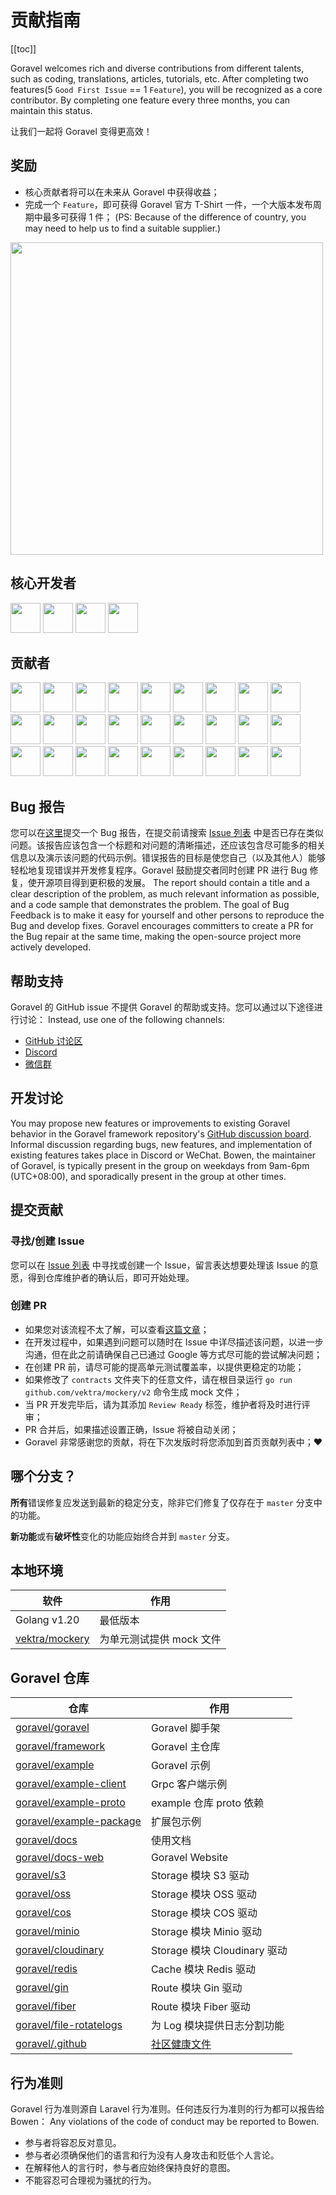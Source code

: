 # 贡献指南

[[toc]]

Goravel welcomes rich and diverse contributions from different talents, such as coding, translations, articles, tutorials, etc. After completing two features(5 `Good First Issue` == 1 `Feature`), you will be recognized as a core contributor. By completing one feature every three months, you can maintain this status.

让我们一起将 Goravel 变得更高效！

## 奖励

- 核心贡献者将可以在未来从 Goravel 中获得收益；
- 完成一个 `Feature`，即可获得 Goravel 官方 T-Shirt 一件，一个大版本发布周期中最多可获得 1 件； (PS: Because of the difference of country, you may need to help us to find a suitable supplier.)

<p align="left"><img src="/t-shirt.jpg" width="500"></p>

## 核心开发者

<div class="flex flex-wrap gap-2 mt-5" :class="$style.contributors"><a href="https://github.com/hwbrzzl" target="_blank"><img src="https://avatars.githubusercontent.com/u/24771476?v=4" width="48" height="48"></a>
<a href="https://github.com/DevHaoZi" target="_blank"><img src="https://avatars.githubusercontent.com/u/115467771?v=4" width="48" height="48"></a>
<a href="https://github.com/kkumar-gcc" target="_blank"><img src="https://avatars.githubusercontent.com/u/84431594?v=4" width="48" height="48"></a>
<a href="https://github.com/almas-x" target="_blank"><img src="https://avatars.githubusercontent.com/u/9382335?v=4" width="48" height="48"></a>
</div>

## 贡献者

<div class="flex flex-wrap gap-2 mt-5" :class="$style.contributors"><a href="https://github.com/merouanekhalili" target="_blank"><img src="https://avatars.githubusercontent.com/u/1122628?v=4" width="48" height="48"></a>
<a href="https://github.com/hongyukeji" target="_blank"><img src="https://avatars.githubusercontent.com/u/23145983?v=4" width="48" height="48"></a>
<a href="https://github.com/sidshrivastav" target="_blank"><img src="https://avatars.githubusercontent.com/u/28773690?v=4" width="48" height="48"></a>
<a href="https://github.com/Juneezee" target="_blank"><img src="https://avatars.githubusercontent.com/u/20135478?v=4" width="48" height="48"></a>
<a href="https://github.com/dragoonchang" target="_blank"><img src="https://avatars.githubusercontent.com/u/1432336?v=4" width="48" height="48"></a>
<a href="https://github.com/dhanusaputra" target="_blank"><img src="https://avatars.githubusercontent.com/u/35093673?v=4" width="48" height="48"></a>
<a href="https://github.com/mauri870" target="_blank"><img src="https://avatars.githubusercontent.com/u/10168637?v=4" width="48" height="48"></a>
<a href="https://github.com/Marian0" target="_blank"><img src="https://avatars.githubusercontent.com/u/624592?v=4" width="48" height="48"></a>
<a href="https://github.com/ahmed3mar" target="_blank"><img src="https://avatars.githubusercontent.com/u/12982325?v=4" width="48" height="48"></a>
<a href="https://github.com/flc1125" target="_blank"><img src="https://avatars.githubusercontent.com/u/14297703?v=4" width="48" height="48"></a>
<a href="https://github.com/zzpwestlife" target="_blank"><img src="https://avatars.githubusercontent.com/u/12382180?v=4" width="48" height="48"></a>
<a href="https://github.com/juantarrel" target="_blank"><img src="https://avatars.githubusercontent.com/u/7213379?v=4" width="48" height="48"></a>
<a href="https://github.com/Kamandlou" target="_blank"><img src="https://avatars.githubusercontent.com/u/77993374?v=4" width="48" height="48"></a>
<a href="https://github.com/livghit" target="_blank"><img src="https://avatars.githubusercontent.com/u/108449432?v=4" width="48" height="48"></a>
<a href="https://github.com/jeff87218" target="_blank"><img src="https://avatars.githubusercontent.com/u/29706585?v=4" width="48" height="48"></a>
<a href="https://github.com/shayan-yousefi" target="_blank"><img src="https://avatars.githubusercontent.com/u/19957980?v=4" width="48" height="48"></a>
<a href="https://github.com/zxdstyle" target="_blank"><img src="https://avatars.githubusercontent.com/u/38398954?v=4" width="48" height="48"></a>
<a href="https://github.com/milwad-dev" target="_blank"><img src="https://avatars.githubusercontent.com/u/98118400?v=4" width="48" height="48"></a>
<a href="https://github.com/mdanialr" target="_blank"><img src="https://avatars.githubusercontent.com/u/48054961?v=4" width="48" height="48"></a>
<a href="https://github.com/KlassnayaAfrodita" target="_blank"><img src="https://avatars.githubusercontent.com/u/113383200?v=4" width="48" height="48"></a>
<a href="https://github.com/YlanzinhoY" target="_blank"><img src="https://avatars.githubusercontent.com/u/102574758?v=4" width="48" height="48"></a>
<a href="https://github.com/gouguoyin" target="_blank"><img src="https://avatars.githubusercontent.com/u/13517412?v=4" width="48" height="48"></a>
<a href="https://github.com/dzham" target="_blank"><img src="https://avatars.githubusercontent.com/u/10853451?v=4" width="48" height="48"></a>
<a href="https://github.com/praem90" target="_blank"><img src="https://avatars.githubusercontent.com/u/6235720?v=4" width="48" height="48"></a>
<a href="https://github.com/vendion" target="_blank"><img src="https://avatars.githubusercontent.com/u/145018?v=4" width="48" height="48"></a>
<a href="https://github.com/tzsk" target="_blank"><img src="https://avatars.githubusercontent.com/u/13273787?v=4" width="48" height="48"></a>
<a href="https://github.com/ycb1986" target="_blank"><img src="https://avatars.githubusercontent.com/u/12908032?v=4" width="48" height="48"></a>
</div>

## Bug 报告

您可以在[这里](https://github.com/goravel/goravel/issues/new?assignees=&labels=%E2%98%A2%EF%B8%8F+Bug%2Cbug&projects=&template=bug_report.yml&title=%F0%9F%90%9B+%5BBug%5D+)提交一个 Bug 报告，在提交前请搜索 [Issue 列表](https://github.com/goravel/goravel/issues?q=is%3Aissue) 中是否已存在类似问题。该报告应该包含一个标题和对问题的清晰描述，还应该包含尽可能多的相关信息以及演示该问题的代码示例。错误报告的目标是使您自己（以及其他人）能够轻松地复现错误并开发修复程序。Goravel 鼓励提交者同时创建 PR 进行 Bug 修复，使开源项目得到更积极的发展。 The report should contain a title and a clear description of the problem, as much relevant information as possible, and a code sample that demonstrates the problem. The goal of Bug Feedback is to make it easy for yourself and other persons to reproduce the Bug and develop fixes. Goravel encourages committers to create a PR for the Bug repair at the same time, making the open-source project more actively developed.

## 帮助支持

Goravel 的 GitHub issue 不提供 Goravel 的帮助或支持。您可以通过以下途径进行讨论： Instead, use one of the following channels:

- [GitHub 讨论区](https://github.com/goravel/goravel/discussions)
- [Discord](https://github.com/goravel/goravel/tree/master#group)
- [微信群](https://github.com/goravel/goravel/blob/master/README_zh.md#%E7%BE%A4%E7%BB%84)

## 开发讨论

You may propose new features or improvements to existing Goravel behavior in the Goravel framework repository's [GitHub discussion board](https://github.com/goravel/goravel/discussions). Informal discussion regarding bugs, new features, and implementation of existing features takes place in Discord or WeChat. Bowen, the maintainer of Goravel, is typically present in the group on weekdays from 9am-6pm (UTC+08:00), and sporadically present in the group at other times.

## 提交贡献

### 寻找/创建 Issue

您可以在 [Issue 列表](https://github.com/goravel/goravel/issues) 中寻找或创建一个 Issue，留言表达想要处理该 Issue 的意愿，得到仓库维护者的确认后，即可开始处理。

### 创建 PR

- 如果您对该流程不太了解，可以查看[这篇文章](https://docs.github.com/en/get-started/quickstart/contributing-to-projects)；
- 在开发过程中，如果遇到问题可以随时在 Issue 中详尽描述该问题，以进一步沟通，但在此之前请确保自己已通过 Google 等方式尽可能的尝试解决问题；
- 在创建 PR 前，请尽可能的提高单元测试覆盖率，以提供更稳定的功能；
- 如果修改了 `contracts` 文件夹下的任意文件，请在根目录运行 `go run github.com/vektra/mockery/v2` 命令生成 mock 文件；
- 当 PR 开发完毕后，请为其添加 `Review Ready` 标签，维护者将及时进行评审；
- PR 合并后，如果描述设置正确，Issue 将被自动关闭；
- Goravel 非常感谢您的贡献，将在下次发版时将您添加到首页贡献列表中；❤️

## 哪个分支？

**所有**错误修复应发送到最新的稳定分支，除非它们修复了仅存在于 `master` 分支中的功能。

**新功能**或有**破坏性**变化的功能应始终合并到 `master` 分支。

## 本地环境

| 软件                                                  | 作用              |
| --------------------------------------------------- | --------------- |
| Golang v1.20                        | 最低版本            |
| [vektra/mockery](https://github.com/vektra/mockery) | 为单元测试提供 mock 文件 |

## Goravel 仓库

| 仓库                                                                    | 作用                                                                                                                                          |
| --------------------------------------------------------------------- | ------------------------------------------------------------------------------------------------------------------------------------------- |
| [goravel/goravel](https://github.com/goravel/goravel)                 | Goravel 脚手架                                                                                                                                 |
| [goravel/framework](https://github.com/goravel/framework)             | Goravel 主仓库                                                                                                                                 |
| [goravel/example](https://github.com/goravel/example)                 | Goravel 示例                                                                                                                                  |
| [goravel/example-client](https://github.com/goravel/example-client)   | Grpc 客户端示例                                                                                                                                  |
| [goravel/example-proto](https://github.com/goravel/example-proto)     | example 仓库 proto 依赖                                                                                                                         |
| [goravel/example-package](https://github.com/goravel/example-package) | 扩展包示例                                                                                                                                       |
| [goravel/docs](https://github.com/goravel/docs)                       | 使用文档                                                                                                                                        |
| [goravel/docs-web](https://github.com/goravel/docs-web)               | Goravel Website                                                                                                                             |
| [goravel/s3](https://github.com/goravel/s3)                           | Storage 模块 S3 驱动                                                                                                                            |
| [goravel/oss](https://github.com/goravel/oss)                         | Storage 模块 OSS 驱动                                                                                                                           |
| [goravel/cos](https://github.com/goravel/cos)                         | Storage 模块 COS 驱动                                                                                                                           |
| [goravel/minio](https://github.com/goravel/minio)                     | Storage 模块 Minio 驱动                                                                                                                         |
| [goravel/cloudinary](https://github.com/goravel/cloudinary)           | Storage 模块 Cloudinary 驱动                                                                                                                    |
| [goravel/redis](https://github.com/goravel/redis)                     | Cache 模块 Redis 驱动                                                                                                                           |
| [goravel/gin](https://github.com/goravel/gin)                         | Route 模块 Gin 驱动                                                                                                                             |
| [goravel/fiber](https://github.com/goravel/fiber)                     | Route 模块 Fiber 驱动                                                                                                                           |
| [goravel/file-rotatelogs](https://github.com/goravel/file-rotatelogs) | 为 Log 模块提供日志分割功能                                                                                                                            |
| [goravel/.github](https://github.com/goravel/.github) | [社区健康文件](https://docs.github.com/en/communities/setting-up-your-project-for-healthy-contributions/creating-a-default-community-health-file) |

## 行为准则

Goravel 行为准则源自 Laravel 行为准则。任何违反行为准则的行为都可以报告给 Bowen： Any violations of the code of conduct may be reported to Bowen.

- 参与者将容忍反对意见。
- 参与者必须确保他们的语言和行为没有人身攻击和贬低个人言论。
- 在解释他人的言行时，参与者应始终保持良好的意图。
- 不能容忍可合理视为骚扰的行为。

<style module>
.contributors {
  img {
    border-radius: 50%;
  }
}

</style>
